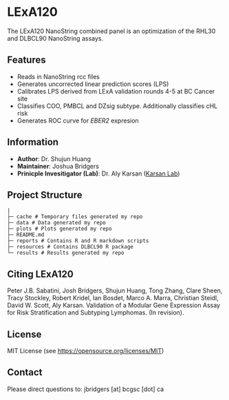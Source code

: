 # LExA120
The LExA120 NanoString combined panel is an optimization of the RHL30 and DLBCL90 NanoString assays. 

## Features
* Reads in NanoString rcc files
* Generates uncorrected linear prediction scores (LPS)
* Calibrates LPS derived from LExA validation rounds 4-5 at BC Cancer site
* Classifies COO, PMBCL and DZsig subtype. Additionally classifies cHL risk
* Generates ROC curve for _EBER2_ expresion
  
## Information
* **Author**: Dr. Shujun Huang 
* **Maintainer**: Joshua Bridgers 
* **Prinicple Invesitigator (Lab)**: Dr. Aly Karsan ([Karsan Lab](https://www.bcgsc.ca/labs/karsan-lab))


## Project Structure
```
|
├─ cache # Temporary files generated my repo
├─ data # Data generated my repo
├─ plots # Plots generated my repo
├─ README.md
├─ reports # Contains R and R markdown scripts
├─ resources # Contains DLBCL90 R package
└─ results # Results generated my repo
```

## Citing LExA120
Peter J.B. Sabatini, Josh Bridgers, Shujun Huang, Tong Zhang, Clare Sheen, Tracy Stockley, Robert Kridel, Ian Bosdet, Marco A. Marra, Christian Steidl, David W. Scott, Aly Karsan. Validation of a Modular Gene Expression Assay for Risk Stratification and Subtyping Lymphomas. (In revision).

## License
MIT License (see https://opensource.org/licenses/MIT)

## Contact
Please direct questions to: jbridgers [at] bcgsc [dot] ca

